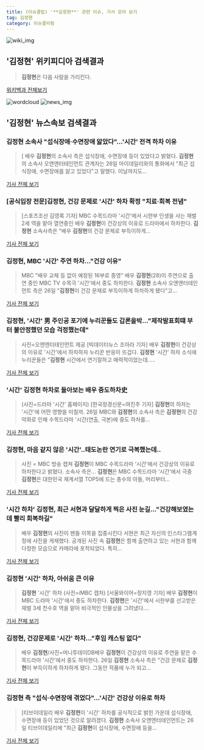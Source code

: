 ```yaml
---
title: (이슈클립) '**김정현**' 관련 이슈, 기사 모아 보기
tag: 김정현
category: 이슈클리핑
---
```

![wiki_img](https://user-images.githubusercontent.com/42597476/44503234-41136a80-a6d0-11e8-9071-6fc6418eafe4.png)
## **'**김정현**'** 위키피디아 검색결과
>**김정현**은 다음 사람을 가리킨다.

<a href="https://ko.wikipedia.org/wiki/김정현" target="_blank">위키백과 전체보기</a>

![wordcloud](https://s3.ap-northeast-2.amazonaws.com/lyrics101-wordcloud/2018-08-26-1535274373.png)
![news_img](https://user-images.githubusercontent.com/42597476/44507050-1206f400-a6e4-11e8-8d98-7ffbfebb353f.png)
## **'**김정현**'** 뉴스속보 검색결과
### **김정현** 소속사 "섭식장애·수면장애 앓았다"…'시간' 전격 하차 이유

>[ 배우 **김정현**의 소속사 측은 섭식장애, 수면장애 등이 있었다고 밝혔다. **김정현**의 소속사 오앤엔터테인먼트 관계자는 26일 마이데일리와의 통화에서 "최근 섭식장애, 수면장애를 앓고 있었다"고 말했다. 이날까지도...

<a href="http://www.mydaily.co.kr/new_yk/html/read.php?newsid=201808261701887961&ext=na" target="_blank">기사 전체 보기</a>

### [공식입장 전문]**김정현**, 건강 문제로 '시간' 하차 확정 "치료·회복 전념"

>[스포츠조선 김영록 기자] MBC 수목드라마 '시간'에서 시한부 인생을 사는 재벌 2세 역을 맡아 열연중인 배우 **김정현**이 건강상의 이유로 드라마에서 하차한다. **김정현** 소속사측은 "배우 **김정현**의 건강 문제로 부득이하게...

<a href="http://sports.chosun.com/news/ntype.htm?id=201808270100237590018205&servicedate=20180826" target="_blank">기사 전체 보기</a>

### **김정현**, MBC '시간' 주연 하차…"건강 이유"

>MBC "배우 교체 등 없이 예정된 16부로 종영" 배우 **김정현**(28)이 주연으로 출연 중인 MBC TV 수목극 '시간'에서 중도 하차한다. **김정현** 소속사 오앤엔터테인먼트 측은 26일 "**김정현**이 건강 문제로 부득이하게 하차하게 됐다"고...

<a href="http://app.yonhapnews.co.kr/YNA/Basic/SNS/r.aspx?c=AKR20180826043000005&did=1195m" target="_blank">기사 전체 보기</a>

### **김정현**, '시간' 男 주인공 포기에 누리꾼들도 갑론을박..."제작발표회떄 부터 불안정했던 모습 걱정했는데"

>사진=오앤엔터테인먼트 제공 [빅데이터뉴스 조아라 기자] 배우 **김정현**이 건강상의 이유로 '시간'에서 하차하자 누리꾼 반응이 뜨겁다. **김정현** '시간' 하차 소식에 누리꾼들은 "**김정현** 시간에서 연기잘하고 매력적이었는데.....

<a href="http://www.thebigdata.co.kr/view.php?ud=201808261730066763c2f6b121bc_23" target="_blank">기사 전체 보기</a>

### '시간' **김정현** 하차로 돌아보는 배우 중도하차史

>(사진=드라마 '시간' 홈페이지) [한국정경신문=여진주 기자] **김정현**의 하차는 '시간'에 어떤 영향을 미칠까. 26일 MBC와 **김정현**의 소속사 측은 **김정현**의 건강 악화로 인해 수목드라마 '시간(연출, 극본)에 중도 하차를...

<a href="http://kpenews.com/Board.aspx?BoardNo=18119" target="_blank">기사 전체 보기</a>

### **김정현**, 마음 같지 않은 '시간'..태도논란 연기로 극복했는데..

>사진 = MBC 방송 캡쳐 **김정현**이 MBC 수목드라마 ‘시간’에서 건강상의 이유로 하차한다고 밝혔다. 소속사 측은... **김정현**은 MBC 수목드라마 ‘시간’에서 극중 **김정현**은 대한민국 재계서열 TOP5에 드는 총수의 아들, 머리부터...

<a href="http://www.gukjenews.com/news/articleView.html?idxno=980708" target="_blank">기사 전체 보기</a>

### '시간 하차' **김정현**, 최근 서현과 달달하게 찍은 사진 눈길..."건강해보였는데 빨리 회복하길"

>배우 **김정현**의 사진이 팬들 이목을 집중시킨다 서현은 최근 자신의 인스타그램계정에 사진을 게재했다. 공개된 사진 속 **김정현**은 함께 출연하고 있는 서현과 함께 다정한 모습으로 카메라에 포착되었다. 특히...

<a href="http://www.joongdo.co.kr/main/view.php?key=20180826001707121" target="_blank">기사 전체 보기</a>

### **김정현** '시간' 하차, 아쉬움 큰 이유

>**김정현** '시간' 하차 (사진=iMBC 캡처) [서울와이어=장지영 기자] 배우 **김정현**이 MBC 드라마 '시간'에서 중도 하차한다. **김정현**은 '시간'에서 시한부를 선고받은 재벌 3세 천수호 역을 맡아 비극적인 인물상을 그려냈다....

<a href="http://www.seoulwire.com/news/articleView.html?idxno=24016" target="_blank">기사 전체 보기</a>

### **김정현**, 건강문제로 '시간' 하차…"후임 캐스팅 없다"

>배우 **김정현**/사진=머니투데이DB배우 **김정현**이 건강상의 이유로 주연을 맡은 수목드라마 '시간'에서 중도 하차한다. 26일 **김정현** 소속사 측은 "건강 문제로 **김정현**이 부득이하게 하차하게 됐다. 그동안 작품에 누가 되고...

<a href="http://news.mt.co.kr/mtview.php?no=2018082617495723347" target="_blank">기사 전체 보기</a>

### **김정현** 측 "섭식·수면장애 겪었다"…'시간' 건강상 이유로 하차

>[티브이데일리 배우 **김정현**이 '시간' 하차를 공식적으로 밝힌 가운데 섭식장애, 수면장애 등이 있었던 것으로 알려졌다. **김정현** 소속사 오앤엔터테인먼트는 26일 티브이데일리에 "최근 **김정현**이 섭식장애, 수면장애 등을...

<a href="http://tvdaily.asiae.co.kr/read.php3?aid=15352736561388376002" target="_blank">기사 전체 보기</a>


